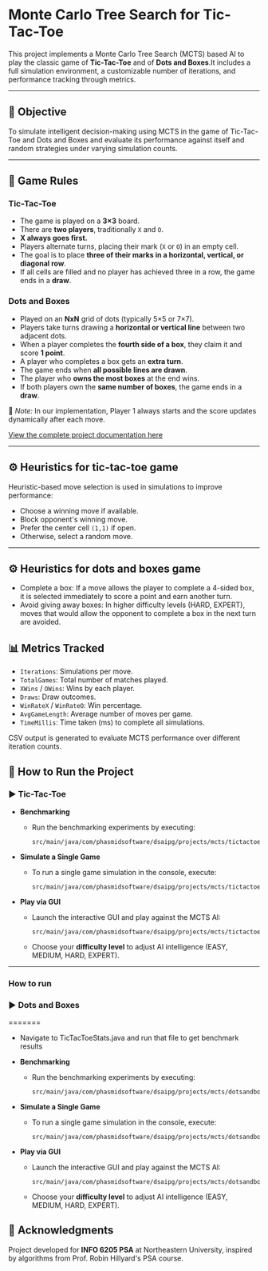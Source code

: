 # Monte Carlo Tree Search for Tic-Tac-Toe

This project implements a Monte Carlo Tree Search (MCTS) based AI to play the classic game of **Tic-Tac-Toe** and of **Dots and Boxes**.It includes a full simulation environment, a customizable number of iterations, and performance tracking through metrics.

---

## 🎯 Objective

To simulate intelligent decision-making using MCTS in the game of Tic-Tac-Toe and Dots and Boxes and evaluate its performance against itself and random strategies under varying simulation counts.

---
## 🧾 Game Rules

### Tic-Tac-Toe
- The game is played on a **3×3** board.
- There are **two players**, traditionally `X` and `O`.
- **X always goes first.**
- Players alternate turns, placing their mark (`X` or `O`) in an empty cell.
- The goal is to place **three of their marks in a horizontal, vertical, or diagonal row**.
- If all cells are filled and no player has achieved three in a row, the game ends in a **draw**.

### Dots and Boxes
- Played on an **NxN** grid of dots (typically 5×5 or 7×7).
- Players take turns drawing a **horizontal or vertical line** between two adjacent dots.
- When a player completes the **fourth side of a box**, they claim it and score **1 point**.
- A player who completes a box gets an **extra turn**.
- The game ends when **all possible lines are drawn**.
- The player who **owns the most boxes** at the end wins.
- If both players own the **same number of boxes**, the game ends in a **draw**.

📌 *Note:* In our implementation, Player 1 always starts and the score updates dynamically after each move.

[View the complete project documentation here](https://docs.google.com/document/d/1t6qhPidmGvUK8FZV1OEQQHFpwPfSJLltatpFFLa279A/edit?usp=sharing)


---

## ⚙️ Heuristics for tic-tac-toe game

Heuristic-based move selection is used in simulations to improve performance:
- Choose a winning move if available.
- Block opponent's winning move.
- Prefer the center cell `(1,1)` if open.
- Otherwise, select a random move.

---

## ⚙️ Heuristics for dots and boxes game
- Complete a box: If a move allows the player to complete a 4-sided box, it is selected immediately to score a point and earn another turn.
- Avoid giving away boxes: In higher difficulty levels (HARD, EXPERT), moves that would allow the opponent to complete a box in the next turn are avoided.

## 📊 Metrics Tracked

- `Iterations`: Simulations per move.
- `TotalGames`: Total number of matches played.
- `XWins` / `OWins`: Wins by each player.
- `Draws`: Draw outcomes.
- `WinRateX` / `WinRateO`: Win percentage.
- `AvgGameLength`: Average number of moves per game.
- `TimeMillis`: Time taken (ms) to complete all simulations.

CSV output is generated to evaluate MCTS performance over different iteration counts.

## 🚀 How to Run the Project

### ▶ Tic-Tac-Toe

- **Benchmarking**
  - Run the benchmarking experiments by executing:
    ```
    src/main/java/com/phasmidsoftware/dsaipg/projects/mcts/tictactoe/Benchmarks.java
    ```

- **Simulate a Single Game**
  - To run a single game simulation in the console, execute:
    ```
    src/main/java/com/phasmidsoftware/dsaipg/projects/mcts/tictactoe/TicTacToe.java
    ```

- **Play via GUI**
  - Launch the interactive GUI and play against the MCTS AI:
    ```
    src/main/java/com/phasmidsoftware/dsaipg/projects/mcts/tictactoe/TicTacToeGUI.java
    ```
  - Choose your **difficulty level** to adjust AI intelligence (EASY, MEDIUM, HARD, EXPERT).

---
### How to run

### ▶ Dots and Boxes
=======
- Navigate to TicTacToeStats.java and run that file to get benchmark results


- **Benchmarking**
  - Run the benchmarking experiments by executing:
    ```
    src/main/java/com/phasmidsoftware/dsaipg/projects/mcts/dotsandboxes/Benchmarks.java
    ```

- **Simulate a Single Game**
  - To run a single game simulation in the console, execute:
    ```
    src/main/java/com/phasmidsoftware/dsaipg/projects/mcts/dotsandboxes/DotsAndBoxesGame.java
    ```

- **Play via GUI**
  - Launch the interactive GUI and play against the MCTS AI:
    ```
    src/main/java/com/phasmidsoftware/dsaipg/projects/mcts/dotsandboxes/DotsAndBoxesGUI.java
    ```
  - Choose your **difficulty level** to adjust AI intelligence (EASY, MEDIUM, HARD, EXPERT).







## 🙌 Acknowledgments

Project developed for **INFO 6205 PSA** at Northeastern University, inspired by algorithms from Prof. Robin Hillyard's PSA course.
